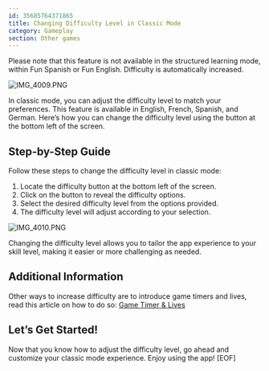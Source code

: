 ```yaml
---
id: 35685764371865
title: Changing Difficulty Level in Classic Mode
category: Gameplay
section: Other games
---
```

Please note that this feature is not available in the structured learning mode, within Fun Spanish or Fun English. Difficulty is automatically increased.

![IMG_4009.PNG](https://help.studycat.com/hc/article_attachments/35685764333977)

In classic mode, you can adjust the difficulty level to match your preferences. This feature is available in English, French, Spanish, and German. Here’s how you can change the difficulty level using the button at the bottom left of the screen.

Step-by-Step Guide
------------------

Follow these steps to change the difficulty level in classic mode:

1. Locate the difficulty button at the bottom left of the screen.
2. Click on the button to reveal the difficulty options.
3. Select the desired difficulty level from the options provided.
4. The difficulty level will adjust according to your selection.

![IMG_4010.PNG](https://help.studycat.com/hc/article_attachments/35685764338201)

Changing the difficulty level allows you to tailor the app experience to your skill level, making it easier or more challenging as needed.

Additional Information
----------------------

Other ways to increase difficulty are to introduce game timers and lives, read this article on how to do so: [Game Timer & Lives](https://help.studycat.com/hc/en-us/articles/27187476326297)

Let’s Get Started!
------------------

Now that you know how to adjust the difficulty level, go ahead and customize your classic mode experience. Enjoy using the app!
[EOF]